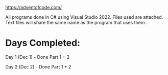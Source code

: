 https://adventofcode.com/

All programs done in C# using Visual Studio 2022. Files used are attached. Text files will share the same name as the program that uses them.

# Days Completed:
Day 1 (Dec 1) - Done Part 1 + 2

Day 2 (Dec 2) - Done Part 1 + 2
